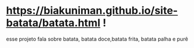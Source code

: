 # https://biakuniman.github.io/site-batata/batata.html !
 
 esse projeto fala sobre batata, batata doce,batata frita, batata palha e purê 
